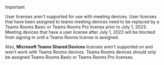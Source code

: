 > [!IMPORTANT]
> User licenses aren't supported for use with meeting devices. User licenses that have been assigned to teams meeting devices need to be replaced by a Teams Rooms Basic or Teams Rooms Pro license prior to July 1, 2023. Meeting devices that have a user license after July 1, 2023 will be blocked from signing in until a Teams Rooms license is assigned.
>
> Also, **Microsoft Teams Shared Devices** licenses aren't supported on and won't work with Teams Rooms devices. Teams Rooms devices should only be assigned Teams Rooms Basic or Teams Rooms Pro licenses.
